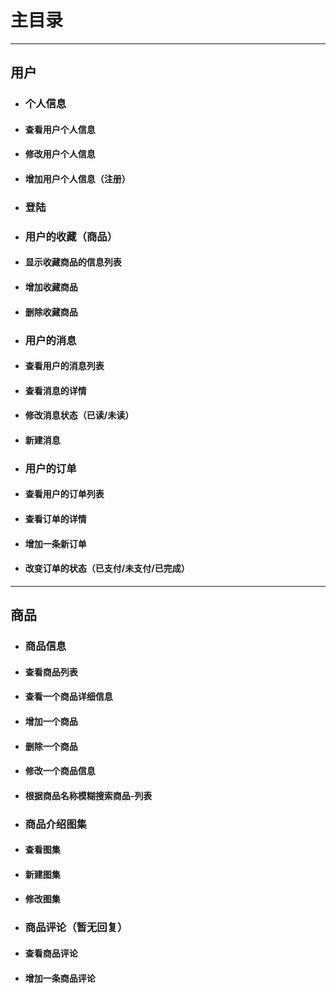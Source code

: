 # 主目录
---
## 用户
- ### 个人信息
 - #### 查看用户个人信息
 - #### 修改用户个人信息
 - #### 增加用户个人信息（注册）
- ### 登陆
- ### 用户的收藏（商品）
 - #### 显示收藏商品的信息列表
 - #### 增加收藏商品
 - #### 删除收藏商品
- ### 用户的消息
 - #### 查看用户的消息列表
 - #### 查看消息的详情
 - #### 修改消息状态（已读/未读）
 - #### 新建消息
- ### 用户的订单
 - #### 查看用户的订单列表
 - #### 查看订单的详情
 - #### 增加一条新订单
 - #### 改变订单的状态（已支付/未支付/已完成）
---
## 商品
- ### 商品信息
 - #### 查看商品列表
 - #### 查看一个商品详细信息
 - #### 增加一个商品
 - #### 删除一个商品
 - #### 修改一个商品信息
 - #### 根据商品名称模糊搜索商品-列表
- ### 商品介绍图集
 - #### 查看图集
 - #### 新建图集
 - #### 修改图集
- ### 商品评论（暂无回复）
 - #### 查看商品评论
 - #### 增加一条商品评论
